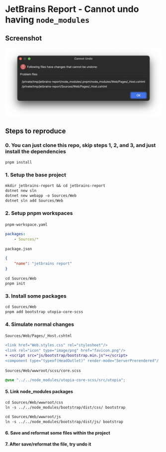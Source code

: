 # JetBrains Report - Cannot undo having `node_modules`

## Screenshot

![](./screenshot.jpeg)

## Steps to reproduce

### 0. You can just clone this repo, skip steps 1, 2, and 3, and just install the dependencies

```shell
pnpm install
```

### 1. Setup the base project

```shell
mkdir jetbrains-report && cd jetbrains-report
dotnet new sln
dotnet new webapp -o Sources/Web
dotnet sln add Sources/Web
```

### 2. Setup pnpm workspaces

`pnpm-workspace.yaml`

```yaml
packages:
    - Sources/*
```

`package.json`

```json
{
    "name": "jetbrains report"
}
```

```shell
cd Sources/Web
pnpm init
```

### 3. Install some packages

```shell
cd Sources/Web
pnpm add bootstrap utopia-core-scss
```

### 4. Simulate normal changes

`Sources/Web/Pages/_Host.cshtml`

```diff
<link href="Web.styles.css" rel="stylesheet"/>
<link rel="icon" type="image/png" href="favicon.png"/>
+ <script src="js/bootstrap/bootstrap.min.js"></script>
<component type="typeof(HeadOutlet)" render-mode="ServerPrerendered"/
```

`Sources/Web/wwwroot/scss/core.scss`

```scss
@use "../../node_modules/utopia-core-scss/src/utopia";
```

#### 5. Link node_modules packages

```shell
cd Sources/Web/wwwroot/css
ln -s ../../node_modules/bootstrap/dist/css/ bootstrap
```

```shell
cd Sources/Web/wwwroot/js
ln -s ../../node_modules/bootstrap/dist/js/ bootstrap
```

#### 6. Save and reformat some files within the project

#### 7. After save/reformat the file, try undo it
